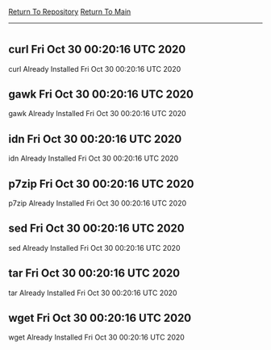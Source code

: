 [Return To Repository](https://github.com/deathbybandaid/piholeparser/)
[Return To Main](https://github.com/deathbybandaid/piholeparser/blob/master/RecentRunLogs/Mainlog.md)
____________________________________
# 
## curl Fri Oct 30 00:20:16 UTC 2020
curl Already Installed Fri Oct 30 00:20:16 UTC 2020
## gawk Fri Oct 30 00:20:16 UTC 2020
gawk Already Installed Fri Oct 30 00:20:16 UTC 2020
## idn Fri Oct 30 00:20:16 UTC 2020
idn Already Installed Fri Oct 30 00:20:16 UTC 2020
## p7zip Fri Oct 30 00:20:16 UTC 2020
p7zip Already Installed Fri Oct 30 00:20:16 UTC 2020
## sed Fri Oct 30 00:20:16 UTC 2020
sed Already Installed Fri Oct 30 00:20:16 UTC 2020
## tar Fri Oct 30 00:20:16 UTC 2020
tar Already Installed Fri Oct 30 00:20:16 UTC 2020
## wget Fri Oct 30 00:20:16 UTC 2020
wget Already Installed Fri Oct 30 00:20:16 UTC 2020
